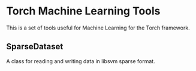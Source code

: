 # Torch Machine Learning Tools

This is a set of tools useful for Machine Learning for the Torch framework.

## SparseDataset

A class for reading and writing data in libsvm sparse format.

